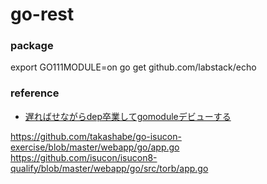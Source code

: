 # go-rest


### package
export GO111MODULE=on
go get github.com/labstack/echo


### reference
* [遅ればせながらdep卒業してgomoduleデビューする](https://qiita.com/bookun/items/351d5a4b239bad0bc82d)

https://github.com/takashabe/go-isucon-exercise/blob/master/webapp/go/app.go
https://github.com/isucon/isucon8-qualify/blob/master/webapp/go/src/torb/app.go